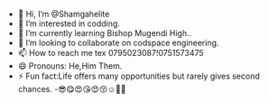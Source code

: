 - 👋 Hi, I’m @Shamgahelite
- 👀 I’m interested in codding.
- 🌱 I’m currently learning Bishop Mugendi High..
- 💞️ I’m looking to collaborate on codspace engineering.
- 📫 How to reach me tex 0795023087!0751573475
- 😄 Pronouns: He,Him Them.
- ⚡ Fun fact:Life offers many opportunities but rarely gives second chances.
-😎😋😍😘😍😚☺️🤩🤗
<!---
Shamgahelite/Shamgahelite is a ✨ special ✨ repository because its `README.md` (this file) appears on your GitHub profile.
You can click the Preview link to take a look at your changes.
--->
